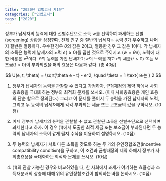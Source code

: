 ```yaml
---
title: "2020년 입법고시 제1문"
categories: ["입법고시"]
tags: ["2020"]
---
```


정부가 납세자의 능력에 대한 선별수단으로 소득 $w$를 선택하여 과세하는 선별(screening) 상황을 상정한다. 전체 인구 중 절반의 납세자는 능력 $\theta$가 우수하고 나머지 절반은 열등하다. 우수한 경우 $\theta$의 값은 2이고, 열등한 경우 그 값은 1이다. 각 납세자의 소득은 능력에 납세자의 노력 $e(\geq 0)$를 곱한 것으로 주어지고 ($w = \theta e$), 노력에 대한 비용은 $e^2$이다. $\theta$의 능력을 가진 납세자가 $e$의 노력을 하고 $t$의 세금($t > 0$) 또는 보조금($t < 0$)이 부과되었을 때의 효용은 다음과 같다. (총 40점)

$$
U(e, t, \theta) = \sqrt{\theta e - t} - e^2, \quad \theta = 1 \text{ 또는 } 2
$$

1) 정부가 납세자의 능력을 관찰할 수 있다고 가정하자. 균형재정의 제약 하에서 사회총효용을 극대화하는 정부의 최적화 문제를 쓰시오. (이때 사회총효용은 개인 효용의 단순 합으로 정의된다.) 그리고 이 문제를 풀어서 두 능력을 가진 납세자의 노력, 그리고 두 능력의 납세자에게 각각 부과되는 세금 또는 보조금의 값을 구하시오. (10점)

2) 이제 정부가 납세자의 능력을 관찰할 수 없고 관찰된 소득을 선별수단으로 선택하여 과세한다고 하자. 이 경우 (1)에서 도출한 최적 세금 또는 보조금이 부과된다면 두 능력의 납세자의 소득이 같게 될지 수식을 이용하여 설명하시오. (10점)

3) 두 능력의 납세자가 서로 다른 소득을 갖도록 하는 두 개의 유인정합조건(incentive compatibility condition)을 구하고, 이 조건과 균형재정의 제약 하에서 정부가 사회총효용을 극대화하는 최적화 문제를 쓰시오. (10점)

4) (1)의 관찰 가능한 경우와 비교하였을 때, 한 사회에서 과세가 야기하는 효율성과 소득재분배의 상충에 대해 위의 유인정합조건이 함의하는 바를 논하시오. (10점)

